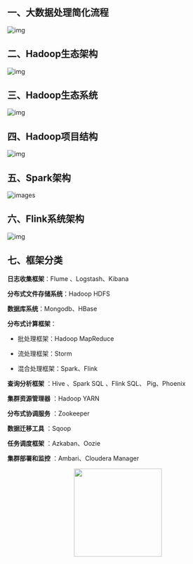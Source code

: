 ## 一、大数据处理简化流程

![img](https://gitee.com/MartinHub/MartinHub-notes/raw/master/notes/01-大数据相关技术栈/00-架构/images/大数据处理简化流程.png)

## 二、Hadoop生态架构

![img](https://gitee.com/MartinHub/MartinHub-notes/raw/master/notes/01-大数据相关技术栈/00-架构/images/hadoop生态架构.PNG)

## 三、Hadoop生态系统

![img](https://gitee.com/MartinHub/MartinHub-notes/raw/master/notes/01-大数据相关技术栈/00-架构/images/Hadoop生态系统.PNG)

## 四、Hadoop项目结构

![img](https://gitee.com/MartinHub/MartinHub-notes/raw/master/notes/01-大数据相关技术栈/00-架构/images/Hadoop项目结构.PNG)

## 五、Spark架构

![images](https://gitee.com/MartinHub/MartinHub-notes/raw/master/notes/01-大数据相关技术栈/00-架构/images/Spark架构.PNG)

## 六、Flink系统架构

![img](https://gitee.com/MartinHub/MartinHub-notes/raw/master/notes/01-大数据相关技术栈/00-架构/images/Flink.png)

## 七、框架分类

**日志收集框架**：Flume 、Logstash、Kibana

**分布式文件存储系统**：Hadoop HDFS

**数据库系统**：Mongodb、HBase

**分布式计算框架**：

- 批处理框架：Hadoop MapReduce


- 流处理框架：Storm
- 混合处理框架：Spark、Flink

**查询分析框架** ：Hive 、Spark SQL 、Flink SQL、 Pig、Phoenix 

**集群资源管理器** ：Hadoop YARN

**分布式协调服务** ：Zookeeper

**数据迁移工具** ：Sqoop

**任务调度框架** ：Azkaban、Oozie

**集群部署和监控** ：Ambari、Cloudera Manager



<div align="center"> <img  src="https://gitee.com/MartinHub/MartinHub-notes/raw/master/images/weixin.png" width="200"/> </div>